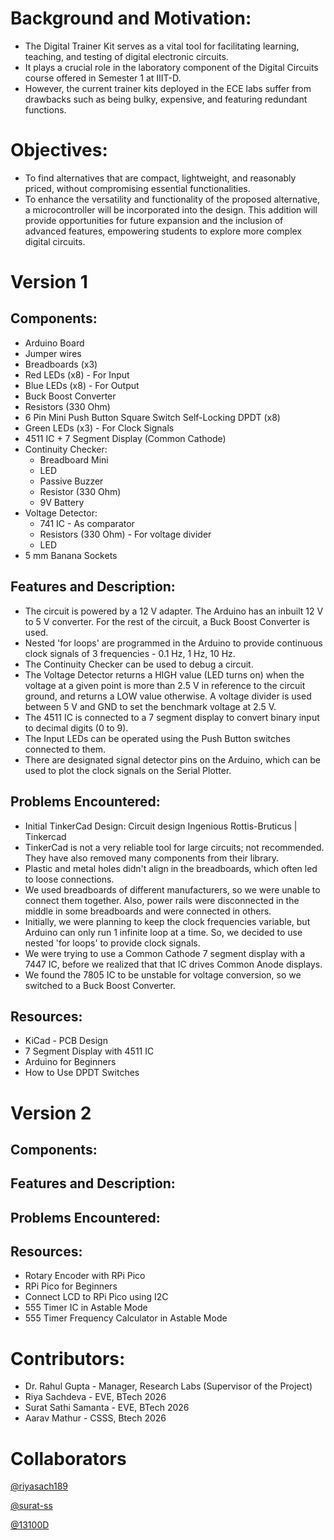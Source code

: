 # Background and Motivation:
- The Digital Trainer Kit serves as a vital tool for facilitating learning, teaching, and testing of digital electronic circuits.
- It plays a crucial role in the laboratory component of the Digital Circuits course offered in Semester 1 at IIIT-D.
- However, the current trainer kits deployed in the ECE labs suffer from drawbacks such as being bulky, expensive, and featuring redundant functions.

# Objectives:
- To find alternatives that are compact, lightweight, and reasonably priced, without compromising essential functionalities.
- To enhance the versatility and functionality of the proposed alternative, a microcontroller will be incorporated into the design. This addition will provide opportunities for future expansion and the inclusion of advanced features, empowering students to explore more complex digital circuits.

# Version 1
## Components:
- Arduino Board
- Jumper wires
- Breadboards (x3)
- Red LEDs (x8) - For Input
- Blue LEDs (x8) - For Output
- Buck Boost Converter
- Resistors (330 Ohm)
- 6 Pin Mini Push Button Square Switch Self-Locking DPDT (x8)
- Green LEDs (x3) - For Clock Signals
- 4511 IC + 7 Segment Display (Common Cathode)
- Continuity Checker:
  - Breadboard Mini
  - LED
  - Passive Buzzer
  - Resistor (330 Ohm)
  - 9V Battery
- Voltage Detector:
  - 741 IC - As comparator
  - Resistors (330 Ohm) - For voltage divider
  - LED
- 5 mm Banana Sockets

## Features and Description:
- The circuit is powered by a 12 V adapter. The Arduino has an inbuilt 12 V to 5 V converter. For the rest of the circuit, a Buck Boost Converter is used.
- Nested 'for loops' are programmed in the Arduino to provide continuous clock signals of 3 frequencies - 0.1 Hz, 1 Hz, 10 Hz.
- The Continuity Checker can be used to debug a circuit.
- The Voltage Detector returns a HIGH value (LED turns on) when the voltage at a given point is more than 2.5 V in reference to the circuit ground, and returns a LOW value otherwise. A voltage divider is used between 5 V and GND to set the benchmark voltage at 2.5 V.
- The 4511 IC is connected to a 7 segment display to convert binary input to decimal digits (0 to 9).
- The Input LEDs can be operated using the Push Button switches connected to them.
- There are designated signal detector pins on the Arduino, which can be used to plot the clock signals on the Serial Plotter.

## Problems Encountered:
- Initial TinkerCad Design: Circuit design Ingenious Rottis-Bruticus | Tinkercad
- TinkerCad is not a very reliable tool for large circuits; not recommended. They have also removed many components from their library.
- Plastic and metal holes didn't align in the breadboards, which often led to loose connections.
- We used breadboards of different manufacturers, so we were unable to connect them together. Also, power rails were disconnected in the middle in some breadboards and were connected in others.
- Initially, we were planning to keep the clock frequencies variable, but Arduino can only run 1 infinite loop at a time. So, we decided to use nested 'for loops' to provide clock signals.
- We were trying to use a Common Cathode 7 segment display with a 7447 IC, before we realized that that IC drives Common Anode displays.
- We found the 7805 IC to be unstable for voltage conversion, so we switched to a Buck Boost Converter.

## Resources:
- KiCad - PCB Design
- 7 Segment Display with 4511 IC
- Arduino for Beginners
- How to Use DPDT Switches

# Version 2
## Components:

## Features and Description:

## Problems Encountered:

## Resources:
- Rotary Encoder with RPi Pico
- RPi Pico for Beginners
- Connect LCD to RPi Pico using I2C
- 555 Timer IC in Astable Mode
- 555 Timer Frequency Calculator in Astable Mode

# Contributors:
- Dr. Rahul Gupta - Manager, Research Labs (Supervisor of the Project)
- Riya Sachdeva - EVE, BTech 2026
- Surat Sathi Samanta - EVE, BTech 2026
- Aarav Mathur - CSSS, Btech 2026

# Collaborators
[@riyasach189](https://www.github.com/riyasach189)

[@surat-ss](https://www.github.com/surat-ss)

[@13100D](https://github.com/13100D)
